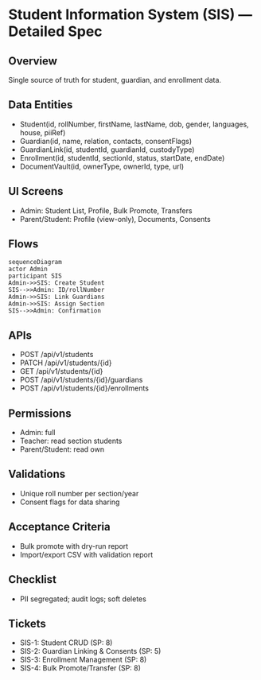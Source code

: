 # Student Information System (SIS) — Detailed Spec

## Overview
Single source of truth for student, guardian, and enrollment data.

## Data Entities
- Student(id, rollNumber, firstName, lastName, dob, gender, languages, house, piiRef)
- Guardian(id, name, relation, contacts, consentFlags)
- GuardianLink(id, studentId, guardianId, custodyType)
- Enrollment(id, studentId, sectionId, status, startDate, endDate)
- DocumentVault(id, ownerType, ownerId, type, url)

## UI Screens
- Admin: Student List, Profile, Bulk Promote, Transfers
- Parent/Student: Profile (view-only), Documents, Consents

## Flows
```mermaid
sequenceDiagram
actor Admin
participant SIS
Admin->>SIS: Create Student
SIS-->>Admin: ID/rollNumber
Admin->>SIS: Link Guardians
Admin->>SIS: Assign Section
SIS-->>Admin: Confirmation
```

## APIs
- POST /api/v1/students
- PATCH /api/v1/students/{id}
- GET /api/v1/students/{id}
- POST /api/v1/students/{id}/guardians
- POST /api/v1/students/{id}/enrollments

## Permissions
- Admin: full
- Teacher: read section students
- Parent/Student: read own

## Validations
- Unique roll number per section/year
- Consent flags for data sharing

## Acceptance Criteria
- Bulk promote with dry-run report
- Import/export CSV with validation report

## Checklist
- PII segregated; audit logs; soft deletes

## Tickets
- SIS-1: Student CRUD (SP: 8)
- SIS-2: Guardian Linking & Consents (SP: 5)
- SIS-3: Enrollment Management (SP: 8)
- SIS-4: Bulk Promote/Transfer (SP: 8)
